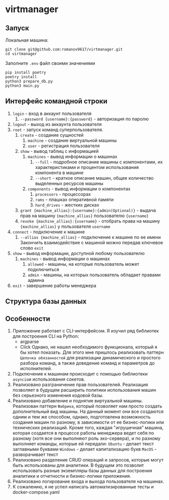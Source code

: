 # virtmanager

## Запуск

Локальная машина:
```
git clone git@github.com:romanov9617/virtmanager.git
cd virtmanager
```
Заполните `.env` файл своими значениями
```
pip install poetry
poetry install
python3 prepare_db.py
python3 main.py
```

## Интерфейс командной строки

1. `login`  - вход в аккаунт пользователя
	1. `--password {username}:{password}` - авторизация по паролю
2. `logout` - выход из аккаунта пользователя
3. `root` - запуск команд суперпользователя.
	1. `create` - создание сущностей
		1. `machine` - создание виртуальной машины
		2. `user` - регистрация пользователя
	2. `show` - вывод таблиц с информацией
		1. `machines` - вывод информации о машинах
			1. `--full` - подробное описание машины с компонентами, их характеристиками и процентом использования компонента в машине
			2. `--short` - краткое описание машин, общее количество выделенных ресурсов машины
		2. `components` - вывод информации о компонентах
			1. `processors` - процессорах
			2. `rams` - плашках оперативной памяти
			3. `hard_drives` - жестких дисках
	3. `grant {machine_allias}:{username}:{admin(Optional)}` - выдача прав на машину `{machine_allias}` пользователю `{username}`
	4. `revoke {machine_allias}:{username}` - отобрать права на машину `{machine_allias}` у пользователя `username`
4. `connect` - подключение к машине
	1. `--allias {machine_allias}` - подключение к машине по ее имени
	Закончить взаимодействие с машиной можно передав ключевое слово `exit`
5. `show` - вывод информации, доступной любому пользователю
	1. `machines` - вывод информации о машинах
		1. `allowed` - машины, на которые пользователь может подключиться
		2. `admin` - машины, на которых пользователь обладает правами админа
6. `exit` - завершение работы менеджера

## Структура базы данных


## Особенности

1. Приложение работает с CLI-интерфейсом.
	Я изучил ряд библиотек для построения CLI на Python:
	* argparse
	* Click
	Однако, не нашел необходимого функционала, который я бы хотел показать. Для этого мне пришлось реализовать паттерн `Цепочка обязанностей` для реализации динамического и простого разбора команд, а также доведение команд и параметров до исполнителей.
2. Подключение к машинам происходит с помощью библиотеки `asyncio`и использования сокетов.
3. Реализовано разграничение прав пользователей.
	Реализация позволяет в будущем расширить политики использования машин без серьезного изменения кодовой базы.
4. Реализовано добавление и поднятие виртуальной машины.
	Реализован паттерн  `Фабрика`, который позволяет нам просто создать дополнительный вид машины. На данный момент они все создаются одним и тем же способом, однако, подготовлена возможность создания машин по разному, в зависимости от ее бизнес-логики или технических реализаций.
	Кроме того, каждая "игрушечная" машина, которая создается в процессе работы менеджера ведет себя по разному (хотя все они выполняют роль эхо-сервера), и по разному выполняет команды, которые ей передали:
	`Ubuntu` -  делает текст заглавными буквами
	`Windows` - делает капитализацию букв
	`MacOS` - разворачивает текст
5. Реализовано разделение CRUD операций и запросов, которые могут быть использованы для аналитики. В будущем это позволит использовать разные экземпляры базы данных для построения аналитики и отчетности и бизнес-логики приложения.
6. Реализовано логирование входа и выхода пользователя на машинах.
7. К сожалению, я не успел написать автоматизированные тесты и docker-сompose.yaml
